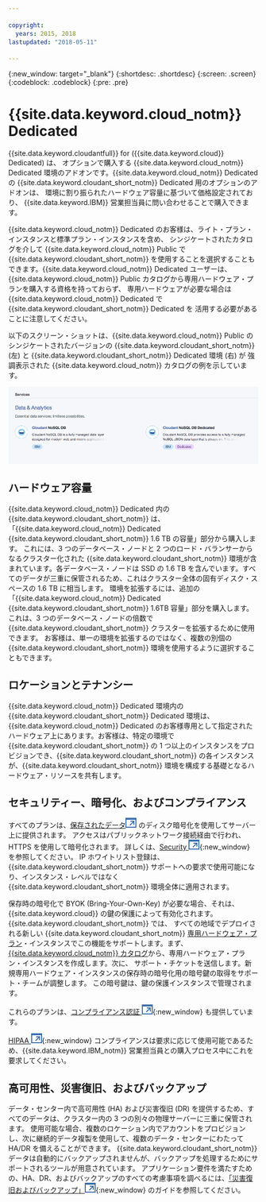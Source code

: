 ```yaml
---

copyright:
  years: 2015, 2018
lastupdated: "2018-05-11"

---
```


{:new_window: target="_blank"}
{:shortdesc: .shortdesc}
{:screen: .screen}
{:codeblock: .codeblock}
{:pre: .pre}

<!-- Acrolinx: 2017-02-23 -->

# {{site.data.keyword.cloud_notm}} Dedicated

{{site.data.keyword.cloudantfull}} for ({{site.data.keyword.cloud}} Dedicated) は、
オプションで購入する {{site.data.keyword.cloud_notm}} Dedicated 環境のアドオンです。{{site.data.keyword.cloud_notm}} Dedicated の {{site.data.keyword.cloudant_short_notm}} Dedicated 用のオプションのアドオンは、
環境に割り振られたハードウェア容量に基づいて価格設定されており、
{{site.data.keyword.IBM}} 営業担当員に問い合わせることで購入できます。  

{{site.data.keyword.cloud_notm}} Dedicated のお客様は、ライト・プラン・インスタンスと標準プラン・インスタンスを含め、
シンジケートされたカタログを介して {{site.data.keyword.cloud_notm}} Public で {{site.data.keyword.cloudant_short_notm}} を使用することを選択することもできます。{{site.data.keyword.cloud_notm}} Dedicated ユーザーは、
{{site.data.keyword.cloud_notm}} Public カタログから専用ハードウェア・プランを購入する資格を持っておらず、
専用ハードウェアが必要な場合は {{site.data.keyword.cloud_notm}} Dedicated で {{site.data.keyword.cloudant_short_notm}} Dedicated を
活用する必要があることに注意してください。   

以下のスクリーン・ショットは、{{site.data.keyword.cloud_notm}} Public のシンジケートされたバージョンの {{site.data.keyword.cloudant_short_notm}} (左) と {{site.data.keyword.cloudant_short_notm}} Dedicated 環境 (右) が
強調表示された {{site.data.keyword.cloud_notm}} カタログの例を示しています。  

![{{site.data.keyword.cloudant_short_notm}} カタログ](../images/bluemix_catalog.png)

## ハードウェア容量 

{{site.data.keyword.cloud_notm}} Dedicated 内の {{site.data.keyword.cloudant_short_notm}} は、「{{site.data.keyword.cloud_notm}} Dedicated
{{site.data.keyword.cloudant_short_notm}} 1.6 TB の容量」部分から購入します。
これには、3 つのデータベース・ノードと 2 つのロード・バランサーからなるクラスター化された {{site.data.keyword.cloudant_short_notm}} 環境が含まれています。各データベース・ノードは SSD の 1.6 TB を含んでいます。すべてのデータが三重に保管されるため、これはクラスター全体の固有ディスク・スペースの 1.6 TB に相当します。 環境を拡張するには、追加の「{{site.data.keyword.cloud_notm}} Dedicated
{{site.data.keyword.cloudant_short_notm}} 1.6TB 容量」部分を購入します。これは、3 つのデータベース・ノードの倍数で {{site.data.keyword.cloudant_short_notm}} クラスターを拡張するために使用できます。 お客様は、単一の環境を拡張するのではなく、複数の別個の {{site.data.keyword.cloudant_short_notm}} 環境を使用するように選択することもできます。

## ロケーションとテナンシー 

{{site.data.keyword.cloud_notm}} Dedicated 環境内の {{site.data.keyword.cloudant_short_notm}} Dedicated 環境は、
{{site.data.keyword.cloud_notm}} Dedicated のお客様専用として指定されたハードウェア上にあります。お客様は、特定の環境で {{site.data.keyword.cloudant_short_notm}} の 1 つ以上のインスタンスをプロビジョンでき、{{site.data.keyword.cloudant_short_notm}} の各インスタンスが、{{site.data.keyword.cloudant_short_notm}} 環境を構成する基礎となるハードウェア・リソースを共有します。 

## セキュリティー、暗号化、およびコンプライアンス 

すべてのプランは、[保存されたデータ![外部リンク・アイコン](../images/launch-glyph.svg "外部リンク・アイコン")](https://en.wikipedia.org/wiki/Data_at_rest) のディスク暗号化を使用してサーバー上に提供されます。 アクセスはパブリックネットワーク接続経由で行われ、HTTPS を使用して暗号化されます。 詳しくは、[Security ![外部リンク・アイコン](../images/launch-glyph.svg "外部リンク・アイコン")](../offerings/security.html#security){:new_window} を参照してください。 
IP ホワイトリスト登録は、{{site.data.keyword.cloudant_short_notm}} サポートへの要求で使用可能になり、インスタンス・レベルではなく {{site.data.keyword.cloudant_short_notm}} 環境全体に適用されます。 

保存時の暗号化で BYOK (Bring-Your-Own-Key) が必要な場合、それは、
{{site.data.keyword.cloud}} の鍵の保護によって有効化されます。{{site.data.keyword.cloudant_short_notm}} では、
すべての地域でデプロイされる新しい {{site.data.keyword.cloudant_short_notm}}
[専用ハードウェア・プラン](https://console.bluemix.net/docs/services/Cloudant/offerings/bluemix.html#ibm-cloud-public)・インスタンスでこの機能をサポートします。まず、
[{{site.data.keyword.cloud_notm}} カタログ](https://console.bluemix.net/catalog/)から、専用ハードウェア・プラン・インスタンスを作成します。次に、
サポート・チケットを送信します。新規専用ハードウェア・インスタンスの保存時の暗号化用の暗号鍵の取得をサポート・チームが調整します。
この暗号鍵は、鍵の保護インスタンスで管理されます。 

これらのプランは、[コンプライアンス認証 ![ 外部リンク・アイコン](../images/launch-glyph.svg "外部リンク・アイコン")](https://console.bluemix.net/docs/services/Cloudant/offerings/compliance.html#cloudant-security-compliance){:new_window} も提供しています。 

[HIPAA ![外部リンク・アイコン](../images/launch-glyph.svg "外部リンク・アイコン")](https://en.wikipedia.org/wiki/Health_Insurance_Portability_and_Accountability_Act){:new_window} コンプライアンスは要求に応じて使用可能であるため、{{site.data.keyword.IBM_notm}} 営業担当員との購入プロセス中にこれを要求してください。 

## 高可用性、災害復旧、およびバックアップ 

データ・センター内で高可用性 (HA) および災害復旧 (DR) を提供するため、すべてのデータは、クラスター内の 3 つの別々の物理サーバーに三重に保管されます。 使用可能な場合、複数のロケーション内でアカウントをプロビジョンし、次に継続的データ複製を使用して、複数のデータ・センターにわたって HA/DR を備えることができます。 {{site.data.keyword.cloudant_short_notm}} データは自動的にバックアップされませんが、バックアップを処理するためにサポートされるツールが用意されています。 アプリケーション要件を満たすための、HA、DR、およびバックアップのすべての考慮事項を調べるには、[「災害復旧およびバックアップ」![外部リンク・アイコン](../images/launch-glyph.svg "外部リンク・アイコン")](https://console.bluemix.net/docs/services/Cloudant/guides/disaster-recovery-and-backup.html#disaster-recovery-and-backup){:new_window} のガイドを参照してください。
